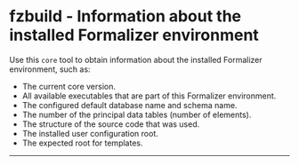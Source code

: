 # fzbuild - Information about the installed Formalizer environment

Use this `core` tool to obtain information about the installed Formalizer environment,
such as:

- The current core version.
- All available executables that are part of this Formalizer environment.
- The configured default database name and schema name.
- The number of the principal data tables (number of elements).
- The structure of the source code that was used.
- The installed user configuration root.
- The expected root for templates.

-----

